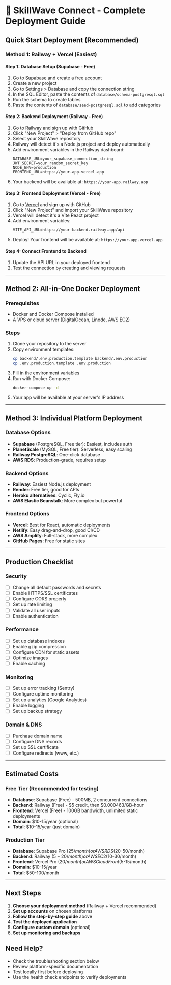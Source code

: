 # 🚀 SkillWave Connect - Complete Deployment Guide

## Quick Start Deployment (Recommended)

### Method 1: Railway + Vercel (Easiest)

#### Step 1: Database Setup (Supabase - Free)

1. Go to [Supabase](https://supabase.com) and create a free account
2. Create a new project
3. Go to Settings > Database and copy the connection string
4. In the SQL Editor, paste the contents of `database/schema-postgresql.sql`
5. Run the schema to create tables
6. Paste the contents of `database/seed-postgresql.sql` to add categories

#### Step 2: Backend Deployment (Railway - Free)

1. Go to [Railway](https://railway.app) and sign up with GitHub
2. Click "New Project" > "Deploy from GitHub repo"
3. Select your SkillWave repository
4. Railway will detect it's a Node.js project and deploy automatically
5. Add environment variables in the Railway dashboard:
   ```
   DATABASE_URL=your_supabase_connection_string
   JWT_SECRET=your_random_secret_key
   NODE_ENV=production
   FRONTEND_URL=https://your-app.vercel.app
   ```
6. Your backend will be available at: `https://your-app.railway.app`

#### Step 3: Frontend Deployment (Vercel - Free)

1. Go to [Vercel](https://vercel.com) and sign up with GitHub
2. Click "New Project" and import your SkillWave repository
3. Vercel will detect it's a Vite React project
4. Add environment variables:
   ```
   VITE_API_URL=https://your-backend.railway.app/api
   ```
5. Deploy! Your frontend will be available at: `https://your-app.vercel.app`

#### Step 4: Connect Frontend to Backend

1. Update the API URL in your deployed frontend
2. Test the connection by creating and viewing requests

---

## Method 2: All-in-One Docker Deployment

### Prerequisites

- Docker and Docker Compose installed
- A VPS or cloud server (DigitalOcean, Linode, AWS EC2)

### Steps

1. Clone your repository to the server
2. Copy environment templates:
   ```bash
   cp backend/.env.production.template backend/.env.production
   cp .env.production.template .env.production
   ```
3. Fill in the environment variables
4. Run with Docker Compose:
   ```bash
   docker-compose up -d
   ```
5. Your app will be available at your server's IP address

---

## Method 3: Individual Platform Deployment

### Database Options

- **Supabase** (PostgreSQL, Free tier): Easiest, includes auth
- **PlanetScale** (MySQL, Free tier): Serverless, easy scaling
- **Railway PostgreSQL**: One-click database
- **AWS RDS**: Production-grade, requires setup

### Backend Options

- **Railway**: Easiest Node.js deployment
- **Render**: Free tier, good for APIs
- **Heroku alternatives**: Cyclic, Fly.io
- **AWS Elastic Beanstalk**: More complex but powerful

### Frontend Options

- **Vercel**: Best for React, automatic deployments
- **Netlify**: Easy drag-and-drop, good CI/CD
- **AWS Amplify**: Full-stack, more complex
- **GitHub Pages**: Free for static sites

---

## Production Checklist

### Security

- [ ] Change all default passwords and secrets
- [ ] Enable HTTPS/SSL certificates
- [ ] Configure CORS properly
- [ ] Set up rate limiting
- [ ] Validate all user inputs
- [ ] Enable authentication

### Performance

- [ ] Set up database indexes
- [ ] Enable gzip compression
- [ ] Configure CDN for static assets
- [ ] Optimize images
- [ ] Enable caching

### Monitoring

- [ ] Set up error tracking (Sentry)
- [ ] Configure uptime monitoring
- [ ] Set up analytics (Google Analytics)
- [ ] Enable logging
- [ ] Set up backup strategy

### Domain & DNS

- [ ] Purchase domain name
- [ ] Configure DNS records
- [ ] Set up SSL certificate
- [ ] Configure redirects (www, etc.)

---

## Estimated Costs

### Free Tier (Recommended for testing)

- **Database**: Supabase (Free) - 500MB, 2 concurrent connections
- **Backend**: Railway (Free) - $5 credit, then $0.000463/GB-hour
- **Frontend**: Vercel (Free) - 100GB bandwidth, unlimited static deployments
- **Domain**: $10-15/year (optional)
- **Total**: $10-15/year (just domain)

### Production Tier

- **Database**: Supabase Pro ($25/month) or AWS RDS ($20-50/month)
- **Backend**: Railway ($5-20/month) or AWS EC2 ($10-30/month)
- **Frontend**: Vercel Pro ($20/month) or AWS CloudFront ($5-15/month)
- **Domain**: $10-15/year
- **Total**: $50-100/month

---

## Next Steps

1. **Choose your deployment method** (Railway + Vercel recommended)
2. **Set up accounts** on chosen platforms
3. **Follow the step-by-step guide** above
4. **Test the deployed application**
5. **Configure custom domain** (optional)
6. **Set up monitoring and backups**

## Need Help?

- Check the troubleshooting section below
- Review platform-specific documentation
- Test locally first before deploying
- Use the health check endpoints to verify deployments
